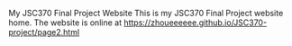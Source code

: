 My JSC370 Final Project Website This is my JSC370 Final Project website home. The website is online at https://zhoueeeeee.github.io/JSC370-project/page2.html

